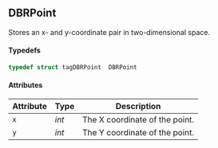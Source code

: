 ## DBRPoint
Stores an x- and y-coordinate pair in two-dimensional space.

#### Typedefs

```cpp
typedef struct tagDBRPoint  DBRPoint
```  

#### Attributes
  
| Attribute | Type | Description |
|---------- | ---- | ----------- |
| `x` | *int* | The X coordinate of the point. |
| `y` | *int* | The Y coordinate of the point. |


